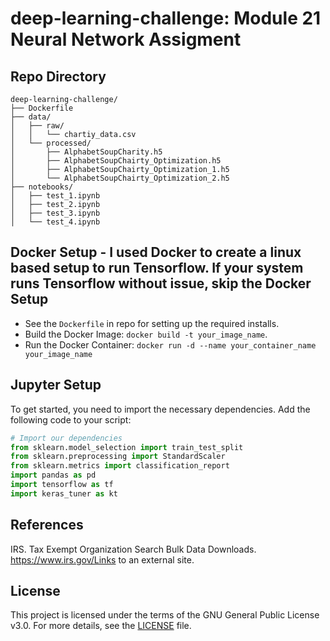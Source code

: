 # deep-learning-challenge: Module 21 Neural Network Assigment

## Repo Directory

```PlainText
deep-learning-challenge/
├── Dockerfile
├── data/
│   ├── raw/
│   │   └── chartiy_data.csv
│   └── processed/
│       ├── AlphabetSoupCharity.h5
│       ├── AlphabetSoupChairty_Optimization.h5
│       ├── AlphabetSoupChairty_Optimization_1.h5
│       └── AlphabetSoupChairty_Optimization_2.h5
├── notebooks/
│   ├── test_1.ipynb
│   ├── test_2.ipynb
│   ├── test_3.ipynb
│   └── test_4.ipynb
```

## Docker Setup - I used Docker to create a linux based setup to run Tensorflow. If your system runs Tensorflow without issue, skip the Docker Setup

* See the `Dockerfile` in repo for setting up the required installs.
* Build the Docker Image: `docker build -t your_image_name`.
* Run the Docker Container: `docker run -d --name your_container_name your_image_name`

## Jupyter Setup

To get started, you need to import the necessary dependencies. Add the following code to your script:

```python
# Import our dependencies
from sklearn.model_selection import train_test_split
from sklearn.preprocessing import StandardScaler
from sklearn.metrics import classification_report
import pandas as pd
import tensorflow as tf
import keras_tuner as kt
```

## References

IRS. Tax Exempt Organization Search Bulk Data Downloads. <https://www.irs.gov/Links> to an external site.

## License

This project is licensed under the terms of the GNU General Public License v3.0. For more details, see the [LICENSE](https://www.gnu.org/licenses/gpl-3.0.en.html) file.
